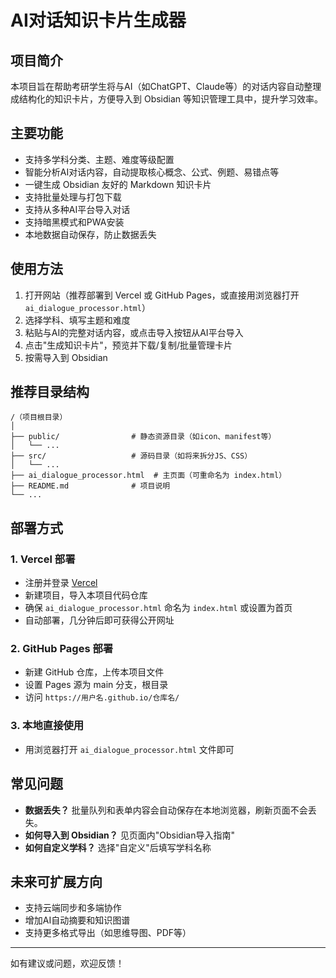 # AI对话知识卡片生成器

## 项目简介

本项目旨在帮助考研学生将与AI（如ChatGPT、Claude等）的对话内容自动整理成结构化的知识卡片，方便导入到 Obsidian 等知识管理工具中，提升学习效率。

## 主要功能
- 支持多学科分类、主题、难度等级配置
- 智能分析AI对话内容，自动提取核心概念、公式、例题、易错点等
- 一键生成 Obsidian 友好的 Markdown 知识卡片
- 支持批量处理与打包下载
- 支持从多种AI平台导入对话
- 支持暗黑模式和PWA安装
- 本地数据自动保存，防止数据丢失

## 使用方法
1. 打开网站（推荐部署到 Vercel 或 GitHub Pages，或直接用浏览器打开 `ai_dialogue_processor.html`）
2. 选择学科、填写主题和难度
3. 粘贴与AI的完整对话内容，或点击导入按钮从AI平台导入
4. 点击"生成知识卡片"，预览并下载/复制/批量管理卡片
5. 按需导入到 Obsidian

## 推荐目录结构
```
/（项目根目录）
│
├── public/                # 静态资源目录（如icon、manifest等）
│   └── ...
├── src/                   # 源码目录（如将来拆分JS、CSS）
│   └── ...
├── ai_dialogue_processor.html  # 主页面（可重命名为 index.html）
├── README.md              # 项目说明
└── ...
```

## 部署方式
### 1. Vercel 部署
- 注册并登录 [Vercel](https://vercel.com/)
- 新建项目，导入本项目代码仓库
- 确保 `ai_dialogue_processor.html` 命名为 `index.html` 或设置为首页
- 自动部署，几分钟后即可获得公开网址

### 2. GitHub Pages 部署
- 新建 GitHub 仓库，上传本项目文件
- 设置 Pages 源为 main 分支，根目录
- 访问 `https://用户名.github.io/仓库名/`

### 3. 本地直接使用
- 用浏览器打开 `ai_dialogue_processor.html` 文件即可

## 常见问题
- **数据丢失？** 批量队列和表单内容会自动保存在本地浏览器，刷新页面不会丢失。
- **如何导入到 Obsidian？** 见页面内"Obsidian导入指南"
- **如何自定义学科？** 选择"自定义"后填写学科名称

## 未来可扩展方向
- 支持云端同步和多端协作
- 增加AI自动摘要和知识图谱
- 支持更多格式导出（如思维导图、PDF等）

---

如有建议或问题，欢迎反馈！ 